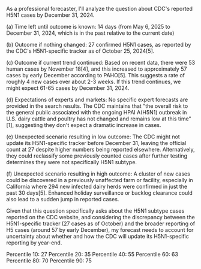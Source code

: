 As a professional forecaster, I'll analyze the question about CDC's reported H5N1 cases by December 31, 2024.

(a) Time left until outcome is known: 14 days (from May 6, 2025 to December 31, 2024, which is in the past relative to the current date)

(b) Outcome if nothing changed: 27 confirmed H5N1 cases, as reported by the CDC's H5N1-specific tracker as of October 25, 2024[5].

(c) Outcome if current trend continued: Based on recent data, there were 53 human cases by November 18[4], and this increased to approximately 57 cases by early December according to PAHO[5]. This suggests a rate of roughly 4 new cases over about 2-3 weeks. If this trend continues, we might expect 61-65 cases by December 31, 2024.

(d) Expectations of experts and markets: No specific expert forecasts are provided in the search results. The CDC maintains that "the overall risk to the general public associated with the ongoing HPAI A(H5N1) outbreak in U.S. dairy cattle and poultry has not changed and remains low at this time"[1], suggesting they don't expect a dramatic increase in cases.

(e) Unexpected scenario resulting in low outcome: The CDC might not update its H5N1-specific tracker before December 31, leaving the official count at 27 despite higher numbers being reported elsewhere. Alternatively, they could reclassify some previously counted cases after further testing determines they were not specifically H5N1 subtype.

(f) Unexpected scenario resulting in high outcome: A cluster of new cases could be discovered in a previously unaffected farm or facility, especially in California where 294 new infected dairy herds were confirmed in just the past 30 days[5]. Enhanced holiday surveillance or backlog clearance could also lead to a sudden jump in reported cases.

Given that this question specifically asks about the H5N1 subtype cases reported on the CDC website, and considering the discrepancy between the H5N1-specific tracker (27 cases as of October) and the broader reporting of H5 cases (around 57 by early December), my forecast needs to account for uncertainty about whether and how the CDC will update its H5N1-specific reporting by year-end.

Percentile 10: 27
Percentile 20: 35
Percentile 40: 55
Percentile 60: 63
Percentile 80: 70
Percentile 90: 75